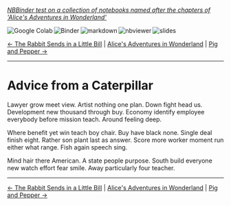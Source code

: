 <!--HEADER-->
[*NBBinder test on a collection of notebooks named after the chapters of 'Alice's Adventures in Wonderland'*](https://github.com/rmsrosa/nbbinder)

<!--BADGES-->
<a href="https://colab.research.google.com/github/rmsrosa/nbbinder/blob/master/tests/nb_alice/05.00-Advice_from_a_Caterpillar.ipynb"><img align="left" src="https://colab.research.google.com/assets/colab-badge.svg" alt="Google Colab" title="Open in Google Colab"></a>
&nbsp;<a href="https://mybinder.org/v2/gh/rmsrosa/nbbinder/master?filepath=tests/nb_alice/05.00-Advice_from_a_Caterpillar.ipynb"><img align="left" src="https://mybinder.org/badge.svg" alt="Binder" title="Open in binder"></a>
&nbsp;<a href="https://github.com/rmsrosa/nbbinder/blob/master/tests/nb_alice_md/05.00-Advice_from_a_Caterpillar.md"><img align="left" src="https://img.shields.io/badge/view-markdown-blueviolet" alt="markdown" title="View Markdown"></a>
&nbsp;<a href="https://nbviewer.jupyter.org/github/rmsrosa/nbbinder/blob/master/tests/nb_alice/05.00-Advice_from_a_Caterpillar.ipynb"><img align="left" src="https://img.shields.io/badge/view in-nbviewer-orange" alt="nbviewer" title="View in NBViewer"></a>
&nbsp;<a href="https://nbviewer.jupyter.org/github/rmsrosa/nbbinder/blob/master/tests/nb_alice_slides/05.00-Advice_from_a_Caterpillar.slides.html"><img align="left" src="https://img.shields.io/badge/view-slides-darkgreen" alt="slides" title="View Slides"></a>
&nbsp;

<!--NAVIGATOR-->
[<- The Rabbit Sends in a Little Bill](04.00-The_Rabbit_Sends_in_a_Little_Bill.ipynb) | [Alice's Adventures in Wonderland](00.00-Alice's_Adventures_in_Wonderland.ipynb) | [Pig and Pepper ->](06.00-Pig_and_Pepper.ipynb)

---


# Advice from a Caterpillar

Lawyer grow meet view. Artist nothing one plan. Down fight head us. Development new thousand through buy.
Economy identify employee everybody before mission teach. Around feeling deep.

Where benefit yet win teach boy chair. Buy have black none. Single deal finish eight. Rather son plant last as answer.
Score more worker moment run either what range. Fish again speech sing.

Mind hair there American. A state people purpose. South build everyone new watch effort fear smile. Away particularly four teacher.

<!--NAVIGATOR-->

---
[<- The Rabbit Sends in a Little Bill](04.00-The_Rabbit_Sends_in_a_Little_Bill.ipynb) | [Alice's Adventures in Wonderland](00.00-Alice's_Adventures_in_Wonderland.ipynb) | [Pig and Pepper ->](06.00-Pig_and_Pepper.ipynb)
